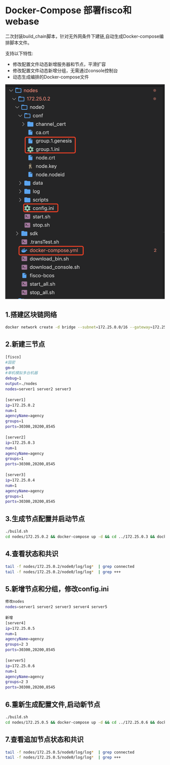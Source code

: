 # Docker-Compose 部署fisco和webase
二次封装build_chain脚本，针对无外网条件下建链,自动生成Docker-compose编排脚本文件。

支持以下特性:
* 修改配置文件动态新增服务器和节点，平滑扩容
* 修改配置文件动态新增分组，无需通过console控制台
* 动态生成编排的Docker-compose文件

![avatar](tree.png)
## 1.搭建区块链网络
```bash
docker network create -d bridge --subnet=172.25.0.0/16 --gateway=172.25.0.1 fisco_network
```

## 2.新建三节点
```bash
[fisco]
#国密
gm=0
#单机模拟多台机器
debug=1
output=./nodes
nodes=server1 server2 server3

[server1]
ip=172.25.0.2
num=1
agencyName=agency
groups=1
ports=30300,20200,8545

[server2]
ip=172.25.0.3
num=1
agencyName=agency
groups=1
ports=30300,20200,8545

[server3]
ip=172.25.0.4
num=1
agencyName=agency
groups=1
ports=30300,20200,8545
```

## 3.生成节点配置并启动节点
```bash
./build.sh
cd nodes/172.25.0.2 && docker-compose up -d && cd ../172.25.0.3 && docker-compose up -d && cd ../172.25.0.4 && docker-compose up -d
```

## 4.查看状态和共识
```bash
tail -f nodes/172.25.0.2/node0/log/log*  | grep connected
tail -f nodes/172.25.0.2/node0/log/log*  | grep +++
```

## 5.新增节点和分组，修改config.ini
```bash
修改nodes
nodes=server1 server2 server3 server4 server5

新增
[server4]
ip=172.25.0.5
num=1
agencyName=agency
groups=2 3
ports=30300,20200,8545

[server5]
ip=172.25.0.6
num=1
agencyName=agency
groups=2 3
ports=30300,20200,8545
```
## 6.重新生成配置文件,启动新节点
```bash
./build.sh
cd nodes/172.25.0.5 && docker-compose up -d && cd ../172.25.0.6 && docker-compose up -d
```

## 7.查看追加节点状态和共识
```bash
tail -f nodes/172.25.0.5/node0/log/log*  | grep connected
tail -f nodes/172.25.0.5/node0/log/log*  | grep +++
```


